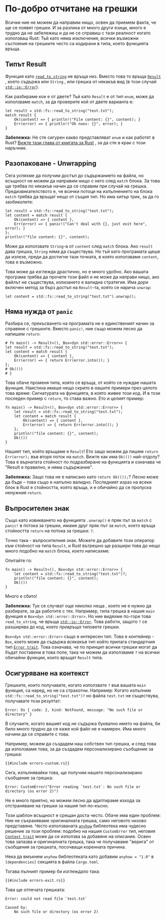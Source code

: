 # По-добро отчитане на грешки

Всички ние не можем да направим нищо, освен да приемем факта, че ще се появят грешки.
И за разлика от много други езици,
много е трудно да не забележиш и да не се справиш с тази реалност
когато използваш Rust:
Тъй като няма изключения,
всички възможни състояния на грешките често са кодирани в типа, което функцията връща.

## Типът Result

Функция като [`read_to_string`] не връща низ.
Вместо това то връща [`Result`]
, което съдържа или `String`
, или грешка от някакъв вид
(в този случай [`std::io::Error`]).

[`read_to_string`]: https://doc.rust-lang.org/1.39.0/std/fs/fn.read_to_string.html
[`Result`]: https://doc.rust-lang.org/1.39.0/std/result/index.html
[`std::io::Error`]: https://doc.rust-lang.org/1.39.0/std/io/type.Result.html

Как разбираме кое е от двете?
Тъй като `Result` е от тип `enum`,
може да използваме `match`, за да проверите кой от двете варианта е:

```rust,no_run
let result = std::fs::read_to_string("test.txt");
match result {
    Ok(content) => { println!("File content: {}", content); }
    Err(error) => { println!("Oh noes: {}", error); }
}
```

<aside>

**Забележка:**
Не сте сигурен какво представляват `enum` и как работят в Rust?
[Вижте тази глава от книгата за Rust](https://doc.rust-lang.org/1.39.0/book/ch06-00-enums.html)
, за да сте в крак с този наръчник.

</aside>

## Разопаковане - Unwrapping

Сега успяхме да получим достъп до съдържанието на файла,
но всъщност не можем да направим нищо с него след `match` блока.
За това ще трябва по някакъв начин да се справим при случай на грешка.
Предизвикателството е, че всички потоци на изпълнението на блока `match` трябва да връщат нещо от същия тип.
Но има хитър трик, за да го заобиколите:

```rust,no_run
let result = std::fs::read_to_string("test.txt");
let content = match result {
    Ok(content) => { content },
    Err(error) => { panic!("Can't deal with {}, just exit here", error); }
};
println!("file content: {}", content);
```

Може да използвате `String`-а от `content` след `match` блока.
Ако `result` дава грешка, `String` няма да съществува.
Но тъй като програмата щеше да излезе, преди да достигне тази точката, в която използваме `content`,
това е възможно.

Това може да изглежда драстично,
но е много удобно.
Ако вашата програма трябва да прочете този файл и не може да направи нищо, ако файлът не съществува,
излизането е валидна стратегия.
Има дори включен метод за бърз достъп на `Result`-та, която се нарича `unwrap`:

```rust,no_run
let content = std::fs::read_to_string("test.txt").unwrap();
```

## Няма нужда от `panic`

Разбира се, прекъсването на програмата не е единственият начин за справяне с грешките.
Вместо  `panic!`, ние също можем лесно да напишем `return`:

```rust,no_run
# fn main() -> Result<(), Box<dyn std::error::Error>> {
let result = std::fs::read_to_string("test.txt");
let content = match result {
    Ok(content) => { content },
    Err(error) => { return Err(error.into()); }
};
# Ok(())
# }
```

Това обаче променя типа, която се връща, от който се нуждае нашата функция.
Наистина имаше нещо скрито в нашите примери през цялото това време:
Сигнатурата на функцията, в която живее този код.
И в този последен пример с `return`,
тo става важно.
Ето и _целият_ пример:

```rust,no_run
fn main() -> Result<(), Box<dyn std::error::Error>> {
    let result = std::fs::read_to_string("test.txt");
    let content = match result {
        Ok(content) => { content },
        Err(error) => { return Err(error.into()); }
    };
    println!("file content: {}", content);
    Ok(())
}
```

Нашият тип, който връщаме е `Result`!
Ето защо можем да пишем `return Err(error);` във вторя поток на `match`.
Вижте как има `Ok(())` най-отдолу?
Това е върнатата стойност по подразбиране на функцията и означава че
"Result е правилно, и няма съдържание".

<aside>

**Забележка:**
Защо това не е написано като `return Ok(());`?
Лесно може да бъде – това също е напълно валидно.
Последният израз на всеки блок в Rust е стойността, която връща,
и е обичайно да се пропуска ненужния `return`.

</aside>

## Въпросителен знак

Също като извикването на функцията `.unwrap()` е пряк път
за `match` с `panic!` в потока за грешки,
имаме друг пряк път за `match`, което връща стойността `return` на потока за грешки:
`?`.

Точно така - въпросителния знак.
Можете да добавите този оператор към стойност на типа `Result`,
и Rust вътрешно ще разшири това до нещо много подобно на
`match` блока, което написахме.

Опитайте го:

```rust,no_run
fn main() -> Result<(), Box<dyn std::error::Error>> {
    let content = std::fs::read_to_string("test.txt")?;
    println!("file content: {}", content);
    Ok(())
}
```

Много е сбито!

<aside>

**Забележка:**
Тук се случват още няколко неща
, което не е нужно да разбирате, за да работите с тях.
Например,
типа грешка в нашия `main` функция е `Box<dyn std::error::Error>`.
Но ние видяхме по-горе това `read_to_string`, че връща [`std::io::Error`].
Това работи, защото `?` се разширява до код, което  _превръща_ типовете грешки.

`Box<dyn std::error::Error>` също е интересен тип.
Това е контейнер - `Box`, което може да съдържа _всякакъв_ тип
който прилага стандартния тип [`Error trait`][`std::error::Error`].
Това означава, че по принцип всички грешки могат да бъдат поставени в това поле,
така че можем да използваме `?` на всички обичайни функции, които връщат `Result` типа.

[`std::error::Error`]: https://doc.rust-lang.org/1.39.0/std/error/trait.Error.html

</aside>

## Осигуряване на контекст

Грешките, които получавате, когато използвате `?` във вашата `main` функция, са наред,
но не са страхотни.
Например:
Когато изпълним `std::fs::read_to_string("test.txt")?`
но файла `test.txt` не съществува,
получавате този резултат:

```text
Error: Os { code: 2, kind: NotFound, message: "No such file or directory" }
```

В случаите, когато вашият код не съдържа буквално името на файла,
би било много трудно да се каже кой файл не е намерен.
Има много начини да се справите с това.

Например, можем да създадем наш собствен тип грешка,
и след това да използваме това, за да създадем персонализирано съобщение за грешка:

```rust,ignore
{{#include errors-custom.rs}}
```

Сега,
изпълнявайки това, ще получим нашето персонализирано съобщение за грешка:

```text
Error: CustomError("Error reading `test.txt`: No such file or directory (os error 2)")
```

Не е много приятно,
но можем лесно да адаптираме изхода за отстраняване на грешки за нашия тип по-късно.

Този шаблон всъщност е срещан доста често.
Обаче има един проблем:
Ние не съхраняваме оригиналната грешка,
само неговото низово представяне.
Често използваната [`anyhow`] библеотека има чудесно решение за този проблем:
подобно на нашия `CustomError` тип,
неговия [`Context trait`] може да се използва за добавяне на описание.
Освен това запазва и оригиналната грешка,
така че получаваме "верига" от съобщения за грешката, посочващи коренната причина.

[`anyhow`]: https://docs.rs/anyhow
[`Context trait`]: https://docs.rs/anyhow/1.0/anyhow/trait.Context.html

Нека да вмъкнем `anyhow` библеотеката като добавим
`anyhow = "1.0"` в `[dependencies]` секцията
в файла `Cargo.toml`.

Тогава пълният пример би изглеждало така:

```rust,ignore
{{#include errors-exit.rs}}
```

Това ще отпечата грешката:

```text
Error: could not read file `test.txt`

Caused by:
    No such file or directory (os error 2)
```
